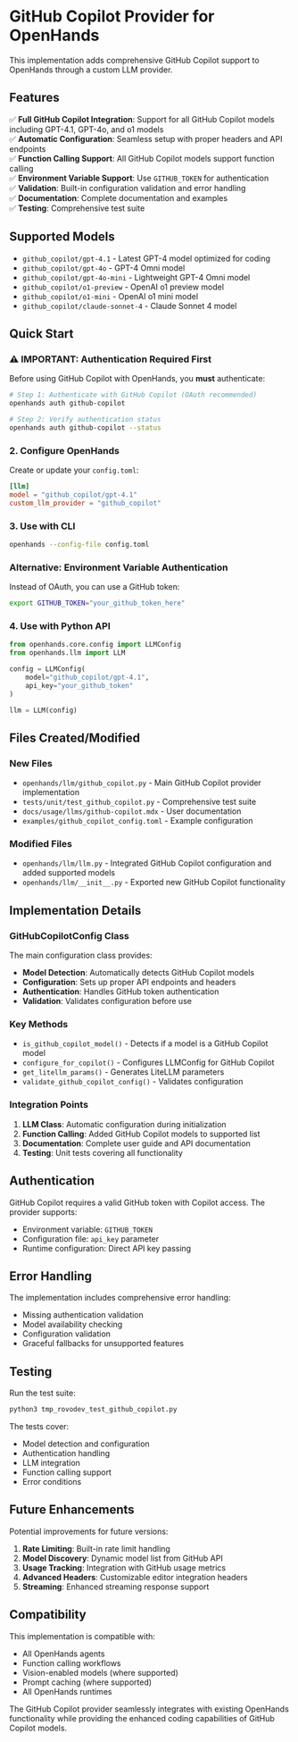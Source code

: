 # GitHub Copilot Provider for OpenHands

This implementation adds comprehensive GitHub Copilot support to OpenHands through a custom LLM provider.

## Features

✅ **Full GitHub Copilot Integration**: Support for all GitHub Copilot models including GPT-4.1, GPT-4o, and o1 models  
✅ **Automatic Configuration**: Seamless setup with proper headers and API endpoints  
✅ **Function Calling Support**: All GitHub Copilot models support function calling  
✅ **Environment Variable Support**: Use `GITHUB_TOKEN` for authentication  
✅ **Validation**: Built-in configuration validation and error handling  
✅ **Documentation**: Complete documentation and examples  
✅ **Testing**: Comprehensive test suite  

## Supported Models

- `github_copilot/gpt-4.1` - Latest GPT-4 model optimized for coding
- `github_copilot/gpt-4o` - GPT-4 Omni model  
- `github_copilot/gpt-4o-mini` - Lightweight GPT-4 Omni model
- `github_copilot/o1-preview` - OpenAI o1 preview model
- `github_copilot/o1-mini` - OpenAI o1 mini model
- `github_copilot/claude-sonnet-4` - Claude Sonnet 4 model

## Quick Start

### ⚠️ IMPORTANT: Authentication Required First

Before using GitHub Copilot with OpenHands, you **must** authenticate:

```bash
# Step 1: Authenticate with GitHub Copilot (OAuth recommended)
openhands auth github-copilot

# Step 2: Verify authentication status
openhands auth github-copilot --status
```

### 2. Configure OpenHands

Create or update your `config.toml`:

```toml
[llm]
model = "github_copilot/gpt-4.1"
custom_llm_provider = "github_copilot"
```

### 3. Use with CLI

```bash
openhands --config-file config.toml
```

### Alternative: Environment Variable Authentication

Instead of OAuth, you can use a GitHub token:

```bash
export GITHUB_TOKEN="your_github_token_here"
```

### 4. Use with Python API

```python
from openhands.core.config import LLMConfig
from openhands.llm import LLM

config = LLMConfig(
    model="github_copilot/gpt-4.1",
    api_key="your_github_token"
)

llm = LLM(config)
```

## Files Created/Modified

### New Files
- `openhands/llm/github_copilot.py` - Main GitHub Copilot provider implementation
- `tests/unit/test_github_copilot.py` - Comprehensive test suite
- `docs/usage/llms/github-copilot.mdx` - User documentation
- `examples/github_copilot_config.toml` - Example configuration

### Modified Files
- `openhands/llm/llm.py` - Integrated GitHub Copilot configuration and added supported models
- `openhands/llm/__init__.py` - Exported new GitHub Copilot functionality

## Implementation Details

### GitHubCopilotConfig Class

The main configuration class provides:

- **Model Detection**: Automatically detects GitHub Copilot models
- **Configuration**: Sets up proper API endpoints and headers
- **Authentication**: Handles GitHub token authentication
- **Validation**: Validates configuration before use

### Key Methods

- `is_github_copilot_model()` - Detects if a model is a GitHub Copilot model
- `configure_for_copilot()` - Configures LLMConfig for GitHub Copilot
- `get_litellm_params()` - Generates LiteLLM parameters
- `validate_github_copilot_config()` - Validates configuration

### Integration Points

1. **LLM Class**: Automatic configuration during initialization
2. **Function Calling**: Added GitHub Copilot models to supported list
3. **Documentation**: Complete user guide and API documentation
4. **Testing**: Unit tests covering all functionality

## Authentication

GitHub Copilot requires a valid GitHub token with Copilot access. The provider supports:

- Environment variable: `GITHUB_TOKEN`
- Configuration file: `api_key` parameter
- Runtime configuration: Direct API key passing

## Error Handling

The implementation includes comprehensive error handling:

- Missing authentication validation
- Model availability checking
- Configuration validation
- Graceful fallbacks for unsupported features

## Testing

Run the test suite:

```bash
python3 tmp_rovodev_test_github_copilot.py
```

The tests cover:
- Model detection and configuration
- Authentication handling
- LLM integration
- Function calling support
- Error conditions

## Future Enhancements

Potential improvements for future versions:

1. **Rate Limiting**: Built-in rate limit handling
2. **Model Discovery**: Dynamic model list from GitHub API
3. **Usage Tracking**: Integration with GitHub usage metrics
4. **Advanced Headers**: Customizable editor integration headers
5. **Streaming**: Enhanced streaming response support

## Compatibility

This implementation is compatible with:
- All OpenHands agents
- Function calling workflows
- Vision-enabled models (where supported)
- Prompt caching (where supported)
- All OpenHands runtimes

The GitHub Copilot provider seamlessly integrates with existing OpenHands functionality while providing the enhanced coding capabilities of GitHub Copilot models.